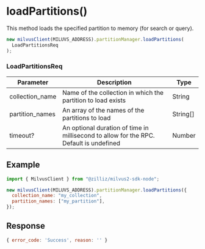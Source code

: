 # loadPartitions()

This method loads the specified partition to memory (for search or query).

```javascript
new milvusClient(MILUVS_ADDRESS).partitionManager.loadPartitions(
  LoadPartitionsReq
);
```

### LoadPartitionsReq

| Parameter       | Description                                                                            | Type     |
| --------------- | -------------------------------------------------------------------------------------- | -------- |
| collection_name | Name of the collection in which the partition to load exists                           | String   |
| partition_names | An array of the names of the partitions to load                                        | String[] |
| timeout?        | An optional duration of time in millisecond to allow for the RPC. Default is undefined | Number   |

## Example

```javascript
import { MilvusClient } from "@zilliz/milvus2-sdk-node";

new milvusClient(MILUVS_ADDRESS).partitionManager.loadPartitions({
  collection_name: "my_collection",
  partition_names: ["my_partition"],
});
```

## Response

```javascript
{ error_code: 'Success', reason: '' }
```
